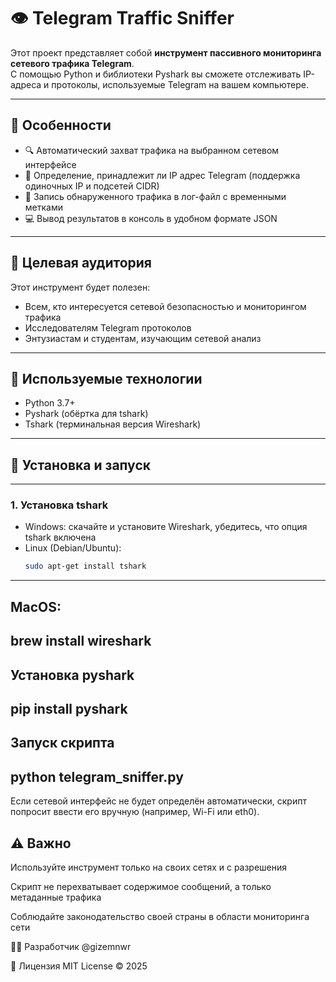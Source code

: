 # 👁️ Telegram Traffic Sniffer

Этот проект представляет собой **инструмент пассивного мониторинга сетевого трафика Telegram**.  
С помощью Python и библиотеки Pyshark вы сможете отслеживать IP-адреса и протоколы, используемые Telegram на вашем компьютере.

---

## 🚀 Особенности

- 🔍 Автоматический захват трафика на выбранном сетевом интерфейсе  
- 📡 Определение, принадлежит ли IP адрес Telegram (поддержка одиночных IP и подсетей CIDR)  
- 📝 Запись обнаруженного трафика в лог-файл с временными метками  
- 💻 Вывод результатов в консоль в удобном формате JSON  

---

## 🎯 Целевая аудитория

Этот инструмент будет полезен:

- Всем, кто интересуется сетевой безопасностью и мониторингом трафика  
- Исследователям Telegram протоколов  
- Энтузиастам и студентам, изучающим сетевой анализ  

---

## 🧰 Используемые технологии

- Python 3.7+  
- Pyshark (обёртка для tshark)  
- Tshark (терминальная версия Wireshark)  

---

## 🔧 Установка и запуск
---
### 1. Установка tshark

- Windows: скачайте и установите Wireshark, убедитесь, что опция tshark включена  
- Linux (Debian/Ubuntu):  
  ```bash
  sudo apt-get install tshark
---
## MacOS:
brew install wireshark
---
## Установка pyshark
pip install pyshark
---
## Запуск скрипта
python telegram_sniffer.py
---
Если сетевой интерфейс не будет определён автоматически, скрипт попросит ввести его вручную (например, Wi-Fi или eth0).

## ⚠️ Важно
Используйте инструмент только на своих сетях и с разрешения

Скрипт не перехватывает содержимое сообщений, а только метаданные трафика

Соблюдайте законодательство своей страны в области мониторинга сети

👩‍💻 Разработчик
@gizemnwr

📜 Лицензия
MIT License © 2025
